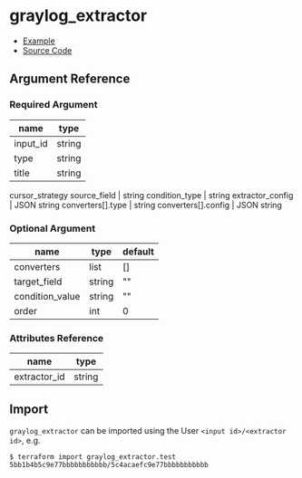# graylog_extractor

* [Example](https://github.com/terraform-provider-graylog/terraform-provider-graylog/blob/master/examples/v0.12/extractor.tf)
* [Source Code](https://github.com/terraform-provider-graylog/terraform-provider-graylog/blob/master/graylog/resource/system/input/extractor/resource.go)

## Argument Reference

### Required Argument

name | type
--- | ---
input_id | string
type | string
title | string
cursor_strategy
source_field | string
condition_type | string
extractor_config | JSON string
converters[].type | string
converters[].config | JSON string

### Optional Argument

name | type | default
--- | --- | ---
converters | list | []
target_field | string | ""
condition_value | string | ""
order | int | 0

### Attributes Reference

name | type
--- | ---
extractor_id | string

## Import

`graylog_extractor` can be imported using the User `<input id>/<extractor id>`, e.g.

```console
$ terraform import graylog_extractor.test 5bb1b4b5c9e77bbbbbbbbbbb/5c4acaefc9e77bbbbbbbbbbb
```
